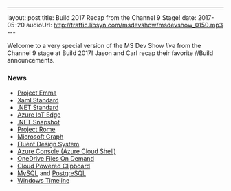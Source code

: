 ---
layout: post
title: Build 2017 Recap from the Channel 9 Stage!
date: 2017-05-20
audioUrl: http://traffic.libsyn.com/msdevshow/msdevshow_0150.mp3
--- 

Welcome to a very special version of the MS Dev Show _live_ from the Channel 9 stage at Build 2017! Jason and Carl recap their favorite //Build announcements. 

### News

-   [Project Emma](https://www.youtube.com/watch?v=k9Rm-U9havE)
-   [Xaml Standard](https://github.com/Microsoft/xaml-standard)
-   [.NET Standard](https://channel9.msdn.com/Events/Build/2017/C9L18)
-   [Azure IoT Edge](https://channel9.msdn.com/Events/Build/2017/B8049)
-   [.NET Snapshot](https://azure.microsoft.com/en-us/blog/snapshot-debugger-for-azure/)
-   [Project Rome](https://channel9.msdn.com/Events/Build/2017/B8108)
-   [Microsoft Graph](https://channel9.msdn.com/Events/Build/2017/B8015)
-   [Fluent Design System](https://channel9.msdn.com/Events/Build/2017/C9L22)
-   [Azure Console (Azure Cloud Shell)](https://channel9.msdn.com/Blogs/Azure-Linux-Team/Using-Azure-Cloud-Console-to-deploy-a-VM)
-   [OneDrive Files On Demand](https://blogs.office.com/2017/05/11/introducing-onedrive-files-on-demand-and-additional-features-making-it-easier-to-access-and-share-files/)
-   [Cloud Powered Clipboard](https://www.theverge.com/2017/5/11/15616480/microsoft-windows-10-cloud-clipboard-feature)
-   [MySQL](https://azure.microsoft.com/en-us/services/mysql/) and [PostgreSQL](https://azure.microsoft.com/en-us/services/postgresql/)
-   [Windows Timeline](https://www.theverge.com/2017/5/11/15610612/microsoft-windows-10-timeline-feature)
